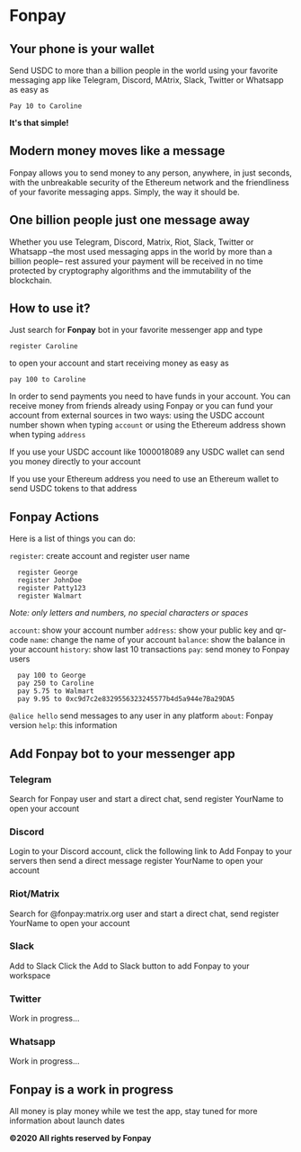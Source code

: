 # Fonpay

## Your phone is your wallet

Send USDC to more than a billion people in the world using your favorite messaging app like Telegram, Discord, MAtrix, Slack, Twitter or Whatsapp as easy as

`Pay 10 to Caroline`

**It's that simple!**

## Modern money moves like a message

Fonpay allows you to send money to any person, anywhere, in just seconds, with the unbreakable security of the Ethereum network and the friendliness of your favorite messaging apps. Simply, the way it should be.

## One billion people just one message away

Whether you use Telegram, Discord, Matrix, Riot, Slack, Twitter or Whatsapp –the most used messaging apps in the world by more than a billion people– rest assured your payment will be received in no time protected by cryptography algorithms and the immutability of the blockchain.


## How to use it?

Just search for **Fonpay** bot in your favorite messenger app and type

`register Caroline`

to open your account and start receiving money as easy as

`pay 100 to Caroline`

In order to send payments you need to have funds in your account. You can receive money from friends already using Fonpay or you can fund your account from external sources in two ways: using the USDC account number shown when typing `account` or using the Ethereum address shown when typing `address`

If you use your USDC account like 1000018089 any USDC wallet can send you money directly to your account

If you use your Ethereum address you need to use an Ethereum wallet to send USDC tokens to that address


## Fonpay Actions

Here is a list of things you can do:

`register`: create account and register user name
```
  register George
  register JohnDoe
  register Patty123
  register Walmart
```
_Note: only letters and numbers, no special characters or spaces_

`account`: show your account number
`address`: show your public key and qr-code
`name`: change the name of your account
`balance`: show the balance in your account
`history`: show last 10 transactions 
`pay`: send money to Fonpay users
```
  pay 100 to George
  pay 250 to Caroline
  pay 5.75 to Walmart
  pay 9.95 to 0xc9d7c2e8329556323245577b4d5a944e7Ba29DA5
```
`@alice hello` send messages to any user in any platform
`about`: Fonpay version
`help`: this information


## Add Fonpay bot to your messenger app


### Telegram

Search for Fonpay user and start a direct chat, send register YourName to open your account


### Discord

Login to your Discord account, click the following link to Add Fonpay to your servers then send a direct message register YourName to open your account


### Riot/Matrix

Search for @fonpay:matrix.org user and start a direct chat, send register YourName to open your account


### Slack

Add to Slack
Click the Add to Slack button to add Fonpay to your workspace


### Twitter

Work in progress...


### Whatsapp

Work in progress...

## Fonpay is a work in progress

All money is play money while we test the app, stay tuned for more information about launch dates

**©2020 All rights reserved by Fonpay**
